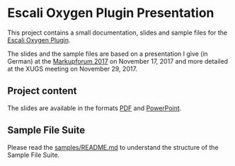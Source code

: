 # Escali Oxygen Plugin Presentation

This project contains a small documentation, slides and sample files for the 
[Escali Oxygen Plugin](https://github.com/schematron-quickfix/escali-package#escali-oxygen-plugin).

The slides and the sample files are based on a presentation I give (in German) at the
[Markupforum 2017](http://www.markupforum.de/programm.html#v7) on November 17, 2017 and more detailed at the XUGS meeting on November 29, 2017. 

## Project content

The slides are available in the formats [PDF](SQF-Escali.pdf) and [PowerPoint](SQF-Escali.pptx).

## Sample File Suite

Please read the [samples/README.md](samples/README.md) to understand the structure of the Sample File Suite.